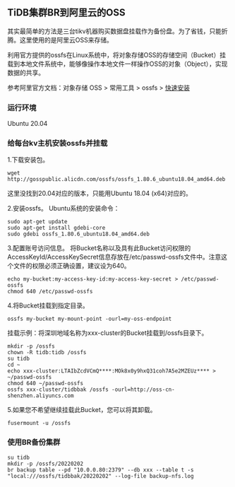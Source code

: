 ## TiDB集群BR到阿里云的OSS
其实最简单的方法是三台tikv机器购买数据盘挂载作为备份盘。为了省钱，只能折腾。这里使用的是阿里云OSS来存储。

利用官方提供的ossfs在Linux系统中，将对象存储OSS的存储空间（Bucket）挂载到本地文件系统中，能够像操作本地文件一样操作OSS的对象（Object），实现数据的共享。

参考阿里官方文档：对象存储 OSS > 常用工具 > ossfs > [快速安装](https://help.aliyun.com/document_detail/153892.html?spm=a2c4g.11186623.6.919.75202b4fdhzMdH)

### 运行环境
Ubuntu 20.04

### 给每台kv主机安装ossfs并挂载
1.下载安装包。
```
wget http://gosspublic.alicdn.com/ossfs/ossfs_1.80.6_ubuntu18.04_amd64.deb
```
这里没找到20.04对应的版本，只能用Ubuntu 18.04 (x64)对应的。

2.安装ossfs。
Ubuntu系统的安装命令：
```
sudo apt-get update
sudo apt-get install gdebi-core
sudo gdebi ossfs_1.80.6_ubuntu18.04_amd64.deb
```

3.配置账号访问信息。
将Bucket名称以及具有此Bucket访问权限的AccessKeyId/AccessKeySecret信息存放在/etc/passwd-ossfs文件中。注意这个文件的权限必须正确设置，建议设为640。
```
echo my-bucket:my-access-key-id:my-access-key-secret > /etc/passwd-ossfs
chmod 640 /etc/passwd-ossfs
```


4.将Bucket挂载到指定目录。
```
ossfs my-bucket my-mount-point -ourl=my-oss-endpoint
```

挂载示例：将深圳地域名称为xxx-cluster的Bucket挂载到/ossfs目录下。
```
mkdir -p /ossfs
chown -R tidb:tidb /ossfs
su tidb
cd ~
echo xxx-cluster:LTAIbZcdVCmQ****:MOk8x0y9hxQ31coh7A5e2MZEUz**** > ~/passwd-ossfs
chmod 640 ~/passwd-ossfs
ossfs xxx-cluster/tidbbak /ossfs -ourl=http://oss-cn-shenzhen.aliyuncs.com
```

5.如果您不希望继续挂载此Bucket，您可以将其卸载。
```
fusermount -u /ossfs
```

### 使用BR备份集群
```
su tidb
mkdir -p /ossfs/20220202
br backup table --pd "10.0.0.80:2379" --db xxx --table t -s "local:///ossfs/tidbbak/20220202" --log-file backup-nfs.log
```